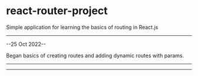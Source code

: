 # react-router-project

Simple application for learning the basics of routing in React.js

---

--25 Oct 2022--

Began basics of creating routes and adding dynamic routes with params.

---

---
